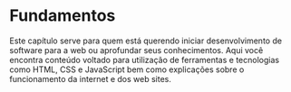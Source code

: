 # Fundamentos

Este capítulo serve para quem está querendo iniciar  desenvolvimento de software para a web ou aprofundar seus conhecimentos. Aqui você encontra conteúdo voltado para utilização de ferramentas e tecnologias como HTML, CSS e JavaScript bem como explicações sobre o funcionamento da internet e dos web sites.
